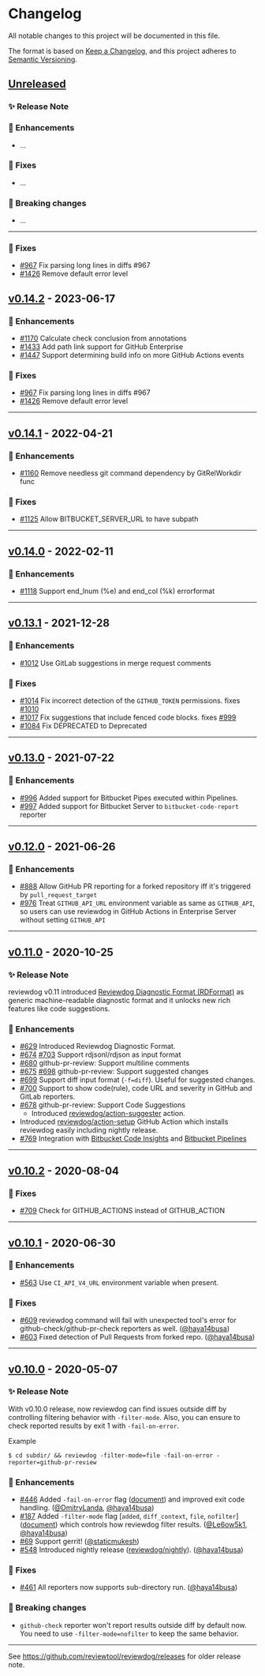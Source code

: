 # Changelog
All notable changes to this project will be documented in this file.

The format is based on [Keep a Changelog](https://keepachangelog.com/en/1.0.0/),
and this project adheres to [Semantic Versioning](https://semver.org/spec/v2.0.0.html).

## [Unreleased]

### :sparkles: Release Note <!-- optional -->

### :rocket: Enhancements
- ...

### :bug: Fixes
- ...

### :rotating_light: Breaking changes
- ...

---

### :bug: Fixes
- [#967](https://github.com/reviewtool/reviewdog/pull/967) Fix parsing long lines in diffs #967
- [#1426](https://github.com/reviewtool/reviewdog/pull/1426) Remove default error level


## [v0.14.2] - 2023-06-17

### :rocket: Enhancements
- [#1170](https://github.com/reviewtool/reviewdog/pull/1170) Calculate check conclusion from annotations
- [#1433](https://github.com/reviewtool/reviewdog/pull/1433) Add path link support for GitHub Enterprise
- [#1447](https://github.com/reviewtool/reviewdog/pull/1447) Support determining build info on more GitHub Actions events

### :bug: Fixes
- [#967](https://github.com/reviewtool/reviewdog/pull/967) Fix parsing long lines in diffs #967
- [#1426](https://github.com/reviewtool/reviewdog/pull/1426) Remove default error level

---

## [v0.14.1] - 2022-04-21

### :rocket: Enhancements
- [#1160](https://github.com/reviewtool/reviewdog/pull/1160) Remove needless git command dependency by GitRelWorkdir func

### :bug: Fixes
- [#1125](https://github.com/reviewtool/reviewdog/pull/1125) Allow BITBUCKET_SERVER_URL to have subpath

---

## [v0.14.0] - 2022-02-11

### :rocket: Enhancements
- [#1118](https://github.com/reviewtool/reviewdog/pull/1118) Support end_lnum (%e) and end_col (%k) errorformat

---

## [v0.13.1] - 2021-12-28

### :rocket: Enhancements
- [#1012](https://github.com/reviewtool/reviewdog/pull/1012) Use GitLab suggestions in merge request comments

### :bug: Fixes
- [#1014](https://github.com/reviewtool/reviewdog/pull/1014) Fix incorrect detection of the `GITHUB_TOKEN` permissions. fixes [#1010](https://github.com/reviewtool/reviewdog/issues/1010)
- [#1017](https://github.com/reviewtool/reviewdog/pull/1017) Fix suggestions that include fenced code blocks. fixes [#999](https://github.com/reviewtool/reviewdog/issues/999)
- [#1084](https://github.com/reviewtool/reviewdog/pull/1084) Fix DEPRECATED to Deprecated

---

## [v0.13.0] - 2021-07-22

### :rocket: Enhancements
- [#996](https://github.com/reviewtool/reviewdog/pull/996) Added support for Bitbucket Pipes executed within Pipelines.
- [#997](https://github.com/reviewtool/reviewdog/pull/997) Added support for Bitbucket Server to `bitbucket-code-report` reporter

---

## [v0.12.0] - 2021-06-26

### :rocket: Enhancements
- [#888](https://github.com/reviewtool/reviewdog/pull/888) Allow GitHub PR reporting for a forked repository iff it's triggered by `pull_request_target`
- [#976](https://github.com/reviewtool/reviewdog/pull/976) Treat `GITHUB_API_URL` environment variable as same as `GITHUB_API`, so users can use reviewdog in GitHub Actions in Enterprise Server without setting `GITHUB_API`

---

## [v0.11.0] - 2020-10-25

### :sparkles: Release Note
reviewdog v0.11 introduced [Reviewdog Diagnostic Format (RDFormat)](./README.md#reviewdog-diagnostic-format-rdformat)
as generic machine-readable diagnostic format and it unlocks new rich features like code suggestions.

### :rocket: Enhancements
- [#629](https://github.com/reviewtool/reviewdog/pull/629) Introduced Reviewdog Diagnostic Format.
 - [#674](https://github.com/reviewtool/reviewdog/pull/674) [#703](https://github.com/reviewtool/reviewdog/pull/703) Support rdjsonl/rdjson as input format
 - [#680](https://github.com/reviewtool/reviewdog/pull/680) github-pr-review: Support multiline comments
 - [#675](https://github.com/reviewtool/reviewdog/pull/675) [#698](https://github.com/reviewtool/reviewdog/pull/698) github-pr-review: Support suggested changes
 - [#699](https://github.com/reviewtool/reviewdog/pull/699) Support diff input format (`-f=diff`). Useful for suggested changes.
 - [#700](https://github.com/reviewtool/reviewdog/pull/700) Support to show code(rule), code URL and severity in GitHub and GitLab reporters.
- [#678](https://github.com/reviewtool/reviewdog/issues/678) github-pr-review: Support Code Suggestions
  - Introduced [reviewdog/action-suggester](https://github.com/reviewdog/action-suggester) action.
- Introduced [reviewdog/action-setup](https://github.com/reviewdog/action-setup) GitHub Action which installs reviewdog easily including nightly release.
- [#769](https://github.com/reviewtool/reviewdog/pull/769) Integration with [Bitbucket Code Insights](https://support.atlassian.com/bitbucket-cloud/docs/code-insights/) and [Bitbucket Pipelines](https://bitbucket.org/product/ru/features/pipelines)

---

## [v0.10.2] - 2020-08-04

### :bug: Fixes
- [#709](https://github.com/reviewtool/reviewdog/pull/709) Check for GITHUB_ACTIONS instead of GITHUB_ACTION

---

## [v0.10.1] - 2020-06-30

### :rocket: Enhancements
- [#563](https://github.com/reviewtool/reviewdog/issues/563) Use `CI_API_V4_URL` environment variable when present.

### :bug: Fixes
- [#609](https://github.com/reviewtool/reviewdog/issues/609) reviewdog command will fail with unexpected tool's error for github-check/github-pr-check reporters as well. ([@haya14busa])
- [#603](https://github.com/reviewtool/reviewdog/issues/603) Fixed detection of Pull Requests from forked repo. ([@haya14busa])

---

## [v0.10.0] - 2020-05-07

### :sparkles: Release Note

With v0.10.0 release, now reviewdog can find issues outside diff by controlling
filtering behavior with `-filter-mode`. Also, you can ensure to check reported
results by exit 1 with `-fail-on-error`.

Example
```shell
$ cd subdir/ && reviewdog -filter-mode=file -fail-on-error -reporter=github-pr-review
```

### :rocket: Enhancements
- [#446](https://github.com/reviewtool/reviewdog/issues/446)
  Added `-fail-on-error` flag
  ([document](https://github.com/reviewtool/reviewdog/tree/e359505275143ec85e9b114fc1ab4a4e91d04fb5#exit-codes))
  and improved exit code handling. ([@DmitryLanda](https://github.com/DmitryLanda), [@haya14busa])
- [#187](https://github.com/reviewtool/reviewdog/issues/187)
  Added `-filter-mode` flag [`added`, `diff_context`, `file`, `nofilter`]
  ([document](https://github.com/reviewtool/reviewdog/tree/e359505275143ec85e9b114fc1ab4a4e91d04fb5#filter-mode))
  which controls how reviewdog filter results. ([@Le6ow5k1](https://github.com/Le6ow5k1), [@haya14busa])
- [#69](https://github.com/reviewtool/reviewdog/issues/69) Support gerrit! ([@staticmukesh](https://github.com/staticmukesh))
- [#548](https://github.com/reviewtool/reviewdog/issues/548) Introduced nightly release ([reviewdog/nightly](https://github.com/reviewdog/nightly)). ([@haya14busa])

### :bug: Fixes
- [#461](https://github.com/reviewtool/reviewdog/issues/461) All reporters now supports sub-directory run. ([@haya14busa])

### :rotating_light: Breaking changes
- `github-check` reporter won't report results outside diff by default now. You
  need to use `-filter-mode=nofilter` to keep the same behavior.

---

See https://github.com/reviewtool/reviewdog/releases for older release note.

[Unreleased]: https://github.com/reviewtool/reviewdog/compare/v0.14.2...HEAD
[v0.10.0]: https://github.com/reviewtool/reviewdog/compare/v0.9.17...v0.10.0
[v0.10.1]: https://github.com/reviewtool/reviewdog/compare/v0.10.0...v0.10.1
[v0.10.2]: https://github.com/reviewtool/reviewdog/compare/v0.10.1...v0.10.2
[v0.11.0]: https://github.com/reviewtool/reviewdog/compare/v0.10.2...v0.11.0
[v0.12.0]: https://github.com/reviewtool/reviewdog/compare/v0.11.0...v0.12.0
[v0.13.0]: https://github.com/reviewtool/reviewdog/compare/v0.12.0...v0.13.0
[v0.13.1]: https://github.com/reviewtool/reviewdog/compare/v0.13.0...v0.13.1
[v0.14.0]: https://github.com/reviewtool/reviewdog/compare/v0.13.1...v0.14.0
[v0.14.1]: https://github.com/reviewtool/reviewdog/compare/v0.14.0...v0.14.1
[v0.14.2]: https://github.com/reviewtool/reviewdog/compare/v0.14.1...v0.14.2
[@haya14busa]: https://github.com/haya14busa

